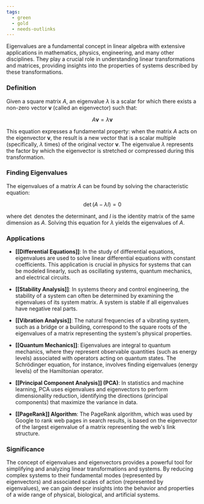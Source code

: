 ```yaml
---
tags:
  - green
  - gold
  - needs-outlinks
---
```

Eigenvalues are a fundamental concept in linear algebra with extensive applications in mathematics, physics, engineering, and many other disciplines. They play a crucial role in understanding linear transformations and matrices, providing insights into the properties of systems described by these transformations.

### Definition

Given a square matrix $A$, an eigenvalue $\lambda$ is a scalar for which there exists a non-zero vector $\mathbf{v}$ (called an eigenvector) such that:

$$A\mathbf{v} = \lambda\mathbf{v}$$

This equation expresses a fundamental property: when the matrix $A$ acts on the eigenvector $\mathbf{v}$, the result is a new vector that is a scalar multiple (specifically, $\lambda$ times) of the original vector $\mathbf{v}$. The eigenvalue $\lambda$ represents the factor by which the eigenvector is stretched or compressed during this transformation.

### Finding Eigenvalues

The eigenvalues of a matrix $A$ can be found by solving the characteristic equation:

$$\det(A - \lambda I) = 0$$

where $\det$ denotes the determinant, and $I$ is the identity matrix of the same dimension as $A$. Solving this equation for $\lambda$ yields the eigenvalues of $A$.

### Applications

- **[[Differential Equations]]**: In the study of differential equations, eigenvalues are used to solve linear differential equations with constant coefficients. This application is crucial in physics for systems that can be modeled linearly, such as oscillating systems, quantum mechanics, and electrical circuits.

- **[[Stability Analysis]]**: In systems theory and control engineering, the stability of a system can often be determined by examining the eigenvalues of its system matrix. A system is stable if all eigenvalues have negative real parts.

- **[[Vibration Analysis]]**: The natural frequencies of a vibrating system, such as a bridge or a building, correspond to the square roots of the eigenvalues of a matrix representing the system's physical properties.

- **[[Quantum Mechanics]]**: Eigenvalues are integral to quantum mechanics, where they represent observable quantities (such as energy levels) associated with operators acting on quantum states. The Schrödinger equation, for instance, involves finding eigenvalues (energy levels) of the Hamiltonian operator.

- **[[Principal Component Analysis]] (PCA)**: In statistics and machine learning, PCA uses eigenvalues and eigenvectors to perform dimensionality reduction, identifying the directions (principal components) that maximize the variance in data.

- **[[PageRank]] Algorithm**: The PageRank algorithm, which was used by Google to rank web pages in search results, is based on the eigenvector of the largest eigenvalue of a matrix representing the web's link structure.

### Significance

The concept of eigenvalues and eigenvectors provides a powerful tool for simplifying and analyzing linear transformations and systems. By reducing complex systems to their fundamental modes (represented by eigenvectors) and associated scales of action (represented by eigenvalues), we can gain deeper insights into the behavior and properties of a wide range of physical, biological, and artificial systems.